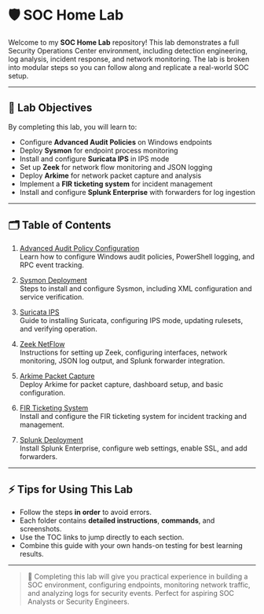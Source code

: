 # 🛡️ SOC Home Lab

Welcome to my **SOC Home Lab** repository! This lab demonstrates a full Security Operations Center environment, including detection engineering, log analysis, incident response, and network monitoring. The lab is broken into modular steps so you can follow along and replicate a real-world SOC setup.

---

## 🎯 Lab Objectives

By completing this lab, you will learn to:

- Configure **Advanced Audit Policies** on Windows endpoints  
- Deploy **Sysmon** for endpoint process monitoring  
- Install and configure **Suricata IPS** in IPS mode  
- Set up **Zeek** for network flow monitoring and JSON logging  
- Deploy **Arkime** for network packet capture and analysis  
- Implement a **FIR ticketing system** for incident management  
- Install and configure **Splunk Enterprise** with forwarders for log ingestion  

---

## 🗂️ Table of Contents

1. [Advanced Audit Policy Configuration](01_Advanced_Audit_Policy/README.md)  
   Learn how to configure Windows audit policies, PowerShell logging, and RPC event tracking.

2. [Sysmon Deployment](02_Sysmon/README.md)  
   Steps to install and configure Sysmon, including XML configuration and service verification.

3. [Suricata IPS](03_Suricata_IPS/README.md)  
   Guide to installing Suricata, configuring IPS mode, updating rulesets, and verifying operation.

4. [Zeek NetFlow](04_Zeek_NetFlow/README.md)  
   Instructions for setting up Zeek, configuring interfaces, network monitoring, JSON log output, and Splunk forwarder integration.

5. [Arkime Packet Capture](05_Arkime/README.md)  
   Deploy Arkime for packet capture, dashboard setup, and basic configuration.

6. [FIR Ticketing System](06_FIR_Ticketing/README.md)  
   Install and configure the FIR ticketing system for incident tracking and management.

7. [Splunk Deployment](07_Splunk_Deployment/README.md)  
   Install Splunk Enterprise, configure web settings, enable SSL, and add forwarders.

---

## ⚡ Tips for Using This Lab

- Follow the steps **in order** to avoid errors.  
- Each folder contains **detailed instructions**, **commands**, and screenshots.  
- Use the TOC links to jump directly to each section.  
- Combine this guide with your own hands-on testing for best learning results.  

---

> 🎉 Completing this lab will give you practical experience in building a SOC environment, configuring endpoints, monitoring network traffic, and analyzing logs for security events. Perfect for aspiring SOC Analysts or Security Engineers.
